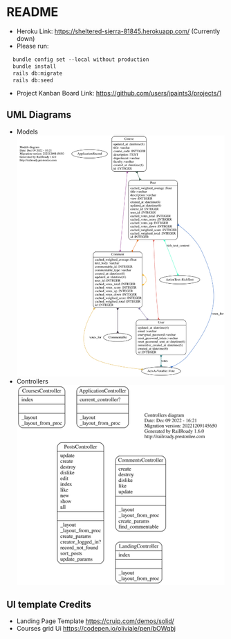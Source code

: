 # README

- Heroku Link: https://sheltered-sierra-81845.herokuapp.com/ (Currently down)
- Please run:
```
  bundle config set --local without production
  bundle install
  rails db:migrate
  rails db:seed
```
- Project Kanban Board Link: https://github.com/users/jpaints3/projects/1

## UML Diagrams
- Models
![Model Diagram](doc/models_complete.svg)
- Controllers
![Controller Diagram](doc/controllers_complete.svg)

## UI template Credits
  - Landing Page Template https://cruip.com/demos/solid/
  - Courses grid Ui https://codepen.io/oliviale/pen/bOWqbj
